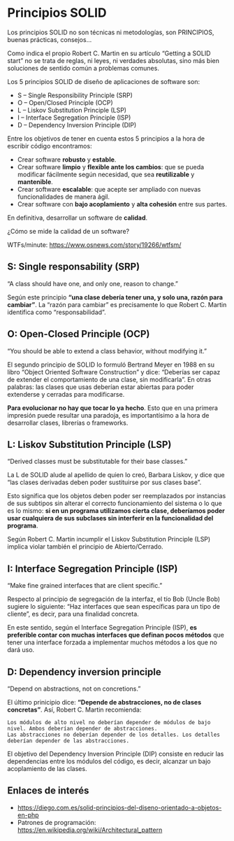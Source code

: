 # Principios SOLID

Los principios SOLID no son técnicas ni metodologías, son PRINCIPIOS, buenas prácticas, consejos...

Como indica el propio Robert C. Martin en su artículo “Getting a SOLID start” no se trata de reglas, ni leyes, ni verdades absolutas, sino más bien soluciones de sentido común a problemas comunes.

Los 5 principios SOLID de diseño de aplicaciones de software son:

- S – Single Responsibility Principle (SRP)
- O – Open/Closed Principle (OCP)
- L – Liskov Substitution Principle (LSP)
- I – Interface Segregation Principle (ISP)
- D – Dependency Inversion Principle (DIP)

Entre los objetivos de tener en cuenta estos 5 principios a la hora de escribir código encontramos:

- Crear software **robusto** y **estable**.
- Crear software **limpio** y **flexible ante los cambios**: que se pueda modificar fácilmente según necesidad, que sea **reutilizable** y **mantenible**.
- Crear software **escalable**: que acepte ser ampliado con nuevas funcionalidades de manera ágil.
- Crear software con **bajo acoplamiento** y **alta cohesión** entre sus partes.

En definitiva, desarrollar un software de **calidad**.

¿Cómo se mide la calidad de un software?

WTFs/minute: https://www.osnews.com/story/19266/wtfsm/

## S: Single responsability (SRP)

“A class should have one, and only one, reason to change.”

Según este principio **“una clase debería tener una, y solo una, razón para cambiar”**. La “razón para cambiar” es precisamente lo que Robert C. Martin identifica como “responsabilidad”.

## O: Open-Closed Principle (OCP)

“You should be able to extend a class behavior, without modifying it.”

El segundo principio de SOLID lo formuló Bertrand Meyer en 1988 en su libro “Object Oriented Software Construction” y dice: “Deberías ser capaz de extender el comportamiento de una clase, sin modificarla”. En otras palabras: las clases que usas deberían estar abiertas para poder extenderse y cerradas para modificarse.

**Para evolucionar no hay que tocar lo ya hecho**. Esto que en una primera impresión puede resultar una paradoja, es importantísimo a la hora de desarrollar clases, librerías o frameworks.

## L: Liskov Substitution Principle (LSP)

“Derived classes must be substitutable for their base classes.”

La L de SOLID alude al apellido de quien lo creó, Barbara Liskov, y dice que “las clases derivadas deben poder sustituirse por sus clases base”.

Esto significa que los objetos deben poder ser reemplazados por instancias de sus subtipos sin alterar el correcto funcionamiento del sistema o lo que es lo mismo: **si en un programa utilizamos cierta clase, deberíamos poder usar cualquiera de sus subclases sin interferir en la funcionalidad del programa**.  

Según Robert C. Martin incumplir el Liskov Substitution Principle (LSP) implica violar también el principio de Abierto/Cerrado.

## I: Interface Segregation Principle (ISP)

“Make fine grained interfaces that are client specific.”

Respecto al principio de segregación de la interfaz, el tío Bob (Uncle Bob) sugiere lo siguiente: “Haz interfaces que sean específicas para un tipo de cliente”, es decir, para una finalidad concreta.

En este sentido, según el Interface Segregation Principle (ISP), **es preferible contar con muchas interfaces que definan pocos métodos** que tener una interface forzada a implementar muchos métodos a los que no dará uso.

## D:  Dependency inversion principle 

“Depend on abstractions, not on concretions.”

El último prinicipio dice: **“Depende de abstracciones, no de clases concretas”**. Así, Robert C. Martin recomienda:

```
Los módulos de alto nivel no deberían depender de módulos de bajo nivel. Ambos deberían depender de abstracciones.
Las abstracciones no deberían depender de los detalles. Los detalles deberían depender de las abstracciones.
```

El objetivo del Dependency Inversion Principle (DIP) consiste en reducir las dependencias entre los módulos del código, es decir, alcanzar un bajo acoplamiento de las clases.

## Enlaces de interés

- https://diego.com.es/solid-principios-del-diseno-orientado-a-objetos-en-php
- Patrones de programación: https://en.wikipedia.org/wiki/Architectural_pattern
